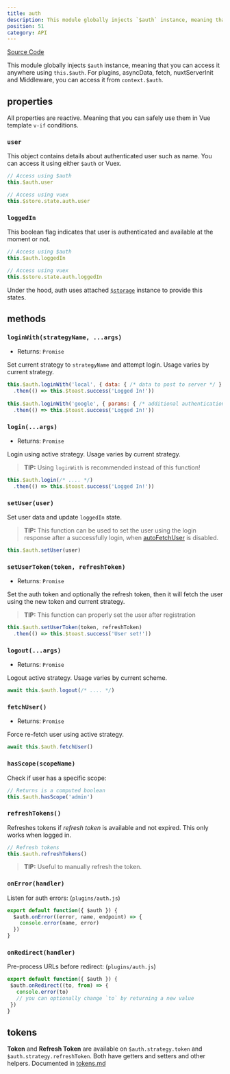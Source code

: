 ```yaml
---
title: auth
description: This module globally injects `$auth` instance, meaning that you can access it anywhere using `this.$auth`.
position: 51
category: API
---
```


[Source Code](https://github.com/nuxt-community/auth-module/blob/dev/src/core/auth.ts)

This module globally injects `$auth` instance, meaning that you can access it anywhere using `this.$auth`.
For plugins, asyncData, fetch, nuxtServerInit and Middleware, you can access it from `context.$auth`.

## properties

All properties are reactive. Meaning that you can safely use them in Vue template `v-if` conditions.

### `user`

This object contains details about authenticated user such as name.
You can access it using either `$auth` or Vuex.

```js
// Access using $auth
this.$auth.user

// Access using vuex
this.$store.state.auth.user
```

### `loggedIn`

This boolean flag indicates that user is authenticated and available at the moment or not.

```js
// Access using $auth
this.$auth.loggedIn

// Access using vuex
this.$store.state.auth.loggedIn
```

Under the hood, auth uses attached [`$storage`](./storage.md) instance to provide this states.


## methods

### `loginWith(strategyName, ...args)`

- Returns: `Promise`

Set current strategy to `strategyName` and attempt login. Usage varies by current strategy.

```js
this.$auth.loginWith('local', { data: { /* data to post to server */ } })
  .then(() => this.$toast.success('Logged In!'))
 
this.$auth.loginWith('google', { params: { /* additional authentication parameters */ } })
  .then(() => this.$toast.success('Logged In!'))
```

### `login(...args)`

- Returns: `Promise`

Login using active strategy. Usage varies by current strategy.

> **TIP:** Using `loginWith` is recommended instead of this function!

```js
this.$auth.login(/* .... */)
  .then(() => this.$toast.success('Logged In!'))
```

### `setUser(user)`

Set user data and update `loggedIn` state.

> **TIP:** This function can be used to set the user using the login response after a successfully login, when [autoFetchUser](../schemes/local.md#autofetchuser) is disabled.

```js
this.$auth.setUser(user)
```

### `setUserToken(token, refreshToken)`

- Returns: `Promise`

Set the auth token and optionally the refresh token, then it will fetch the user using the new token and current strategy.

> **TIP:** This function can properly set the user after registration

```js
this.$auth.setUserToken(token, refreshToken)
  .then(() => this.$toast.success('User set!'))
```

### `logout(...args)`

- Returns: `Promise`

Logout active strategy. Usage varies by current scheme.

```js
await this.$auth.logout(/* .... */)
```

### `fetchUser()`

- Returns: `Promise`

Force re-fetch user using active strategy.

```js
await this.$auth.fetchUser()
```

### `hasScope(scopeName)`

Check if user has a specific scope:

```js
// Returns is a computed boolean
this.$auth.hasScope('admin')
```

### `refreshTokens()`

Refreshes tokens if *refresh token* is available and not expired. This only works when logged in.

```js
// Refresh tokens
this.$auth.refreshTokens()
```

> **TIP:** Useful to manually refresh the token.

### `onError(handler)`

Listen for auth errors: (`plugins/auth.js`)

```js
export default function({ $auth }) {
  $auth.onError((error, name, endpoint) => {
    console.error(name, error)
  })
}
```

### `onRedirect(handler)`

 Pre-process URLs before redirect: (`plugins/auth.js`)

 ```js
export default function({ $auth }) {
  $auth.onRedirect((to, from) => {
    console.error(to)
    // you can optionally change `to` by returning a new value
  })
}
```

## tokens

**Token** and **Refresh Token** are available on `$auth.strategy.token` and `$auth.strategy.refreshToken`.
Both have getters and setters and other helpers. Documented in [tokens.md](../tokens)
